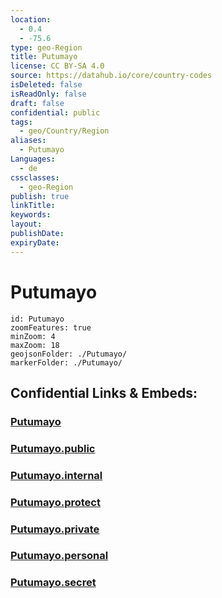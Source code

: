 ```yaml
---
location:
  - 0.4
  - -75.6
type: geo-Region
title: Putumayo
license: CC BY-SA 4.0
source: https://datahub.io/core/country-codes
isDeleted: false
isReadOnly: false
draft: false
confidential: public
tags:
  - geo/Country/Region
aliases:
  - Putumayo
Languages:
  - de
cssclasses:
  - geo-Region
publish: true
linkTitle:
keywords:
layout:
publishDate:
expiryDate:
---
```


# Putumayo

```leaflet
id: Putumayo
zoomFeatures: true 
minZoom: 4 
maxZoom: 18
geojsonFolder: ./Putumayo/
markerFolder: ./Putumayo/
```


## Confidential Links & Embeds: 

### [Putumayo](/_Standards/Earth/Continent/America~South/Colombia/departments~Colombia/Putumayo.md) 

### [Putumayo.public](/_public/Earth/Continent/America~South/Colombia/departments~Colombia/Putumayo.public.md) 

### [Putumayo.internal](/_internal/Earth/Continent/America~South/Colombia/departments~Colombia/Putumayo.internal.md) 

### [Putumayo.protect](/_protect/Earth/Continent/America~South/Colombia/departments~Colombia/Putumayo.protect.md) 

### [Putumayo.private](/_private/Earth/Continent/America~South/Colombia/departments~Colombia/Putumayo.private.md) 

### [Putumayo.personal](/_personal/Earth/Continent/America~South/Colombia/departments~Colombia/Putumayo.personal.md) 

### [Putumayo.secret](/_secret/Earth/Continent/America~South/Colombia/departments~Colombia/Putumayo.secret.md)


